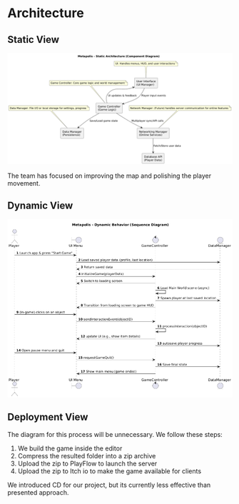 # Architecture
## Static View
![alt text](/docs/architecture/static-view.png)

The team has focused on improving the map and polishing the player movement.

## Dynamic View
![alt text](/docs/architecture/dynamic-view.png)

## Deployment View
The diagram for this process will be unnecessary.
We follow these steps:
1. We build the game inside the editor
2. Compress the resulted folder into a zip archive
3. Upload the zip to PlayFlow to launch the server
4. Upload the zip to Itch io to make the game available for clients

We introduced CD for our project, but its currently less effective than presented approach.
